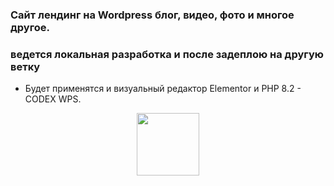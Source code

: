 ### Сайт лендинг на Wordpress блог, видео, фото и многое другое. 
### ведется локальная разработка и после задеплою на другую ветку
* Будет применятся и визуальный редактор Elementor и PHP 8.2 - CODEX WPS.

<div id="header" align="center">
  <img src="https://media.giphy.com/media/M9gbBd9nbDrOTu1Mqx/giphy.gif" width="100"/>
</div>
